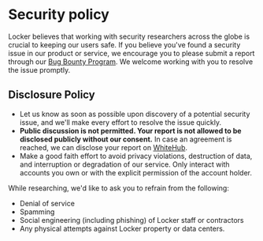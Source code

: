# Security policy

Locker believes that working with security researchers across the globe is crucial to keeping our users safe. If you believe you've found a security issue in our product or service, we encourage you to please submit a report through our [Bug Bounty Program](https://whitehub.net/programs/locker/). We welcome working with you to resolve the issue promptly.

## Disclosure Policy

- Let us know as soon as possible upon discovery of a potential security issue, and we'll make every effort to resolve the issue quickly.
- **Public discussion is not permitted. Your report is not allowed to be disclosed publicly without our consent.** In case an agreement is reached, we can disclose your report on [WhiteHub](https://whitehub.net/programs/locker/).
- Make a good faith effort to avoid privacy violations, destruction of data, and interruption or degradation of our service. Only interact with accounts you own or with the explicit permission of the account holder.

While researching, we'd like to ask you to refrain from the following:

- Denial of service
- Spamming
- Social engineering (including phishing) of Locker staff or contractors
- Any physical attempts against Locker property or data centers.